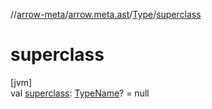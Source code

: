//[arrow-meta](../../../index.md)/[arrow.meta.ast](../index.md)/[Type](index.md)/[superclass](superclass.md)

# superclass

[jvm]\
val [superclass](superclass.md): [TypeName](../-type-name/index.md)? = null
